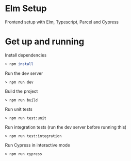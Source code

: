 # Elm Setup

Frontend setup with Elm, Typescript, Parcel and Cypress

# Get up and running

Install dependencies

```sh
> npm install
```

Run the dev server

```
> npm run dev
```

Build the project

```
> npm run build
```

Run unit tests

```
> npm run test:unit
```

Run integration tests (run the dev server before running this)

```
> npm run test:integration
```

Run Cypress in interactive mode

```
> npm run cypress
```

